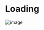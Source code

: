 # Loading

![image](https://github.com/elijahgummer/Loading-/assets/96103526/1ea0619e-61a5-4be4-9e5c-7df9c498f2cd)
